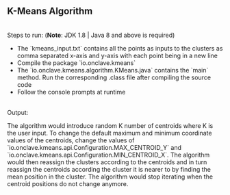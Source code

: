 <h2>K-Means Algorithm</h2>
<br/>
Steps to run: (<b>Note</b>: JDK 1.8 | Java 8 and above is required)
<ul>
    <li>The `kmeans_input.txt` contains all the points as inputs to the clusters as comma separated x-axis and y-axis with each point being in a new line</li>
    <li>Compile the package `io.onclave.kmeans`</li>
    <li>The `io.onclave.kmeans.algorithm.KMeans.java` contains the `main` method. Run the corresponding .class file after compiling the source code</li>
    <li>Follow the console prompts at runtime</li>
</ul>
<br/>
Output:
<p>The algorithm would introduce random K number of centroids where K is the user input. To change the default maximum and minimum coordinate values of the centroids, change the values of `io.onclave.kmeans.api.Configuration.MAX_CENTROID_Y` and `io.onclave.kmeans.api.Configuration.MIN_CENTROID_X`. The algorithm would then reassign the clusters according to the centroids and in turn reassign the centroids according the cluster it is nearer to by finding the mean position in the cluster. The algorithm would stop iterating when the centroid positions do not change anymore.</p>